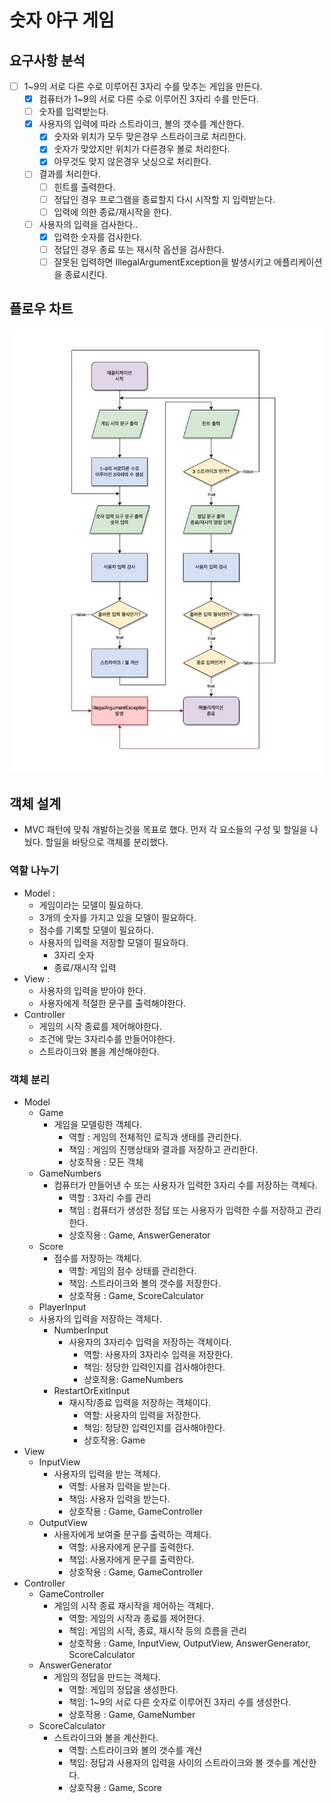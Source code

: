 
# 숫자 야구 게임

## 요구사항 분석

- [ ] 1~9의 서로 다른 수로 이루어진 3자리 수를 맞추는 게임을 만든다.
  - [x] 컴퓨터가 1~9의 서로 다른 수로 이루어진 3자리 수를 만든다.
  - [ ] 숫자를 입력받는다.
  - [x] 사용자의 입력에 따라 스트라이크, 볼의 갯수를 계산한다.
    - [x] 숫자와 위치가 모두 맞은경우 스트라이크로 처리한다. 
    - [x] 숫자가 맞았지만 위치가 다른경우 볼로 처리한다.
    - [x] 아무것도 맞지 않은경우 낫싱으로 처리한다.
  - [ ] 결과를 처리한다.
    - [ ] 힌트를 출력한다.
    - [ ] 정답인 경우 프로그램을 종료할지 다시 시작할 지 입력받는다.
    - [ ] 입력에 의한 종료/재시작을 한다.
  - [ ] 사용자의 입력을 검사한다..
    - [x] 입력한 숫자를 검사한다.
    - [ ] 정답인 경우 종료 또는 재시작 옵션을 검사한다.
    - [ ] 잘못된 입력하면 IllegalArgumentException을 발생시키고 에플리케이션을 종료시킨다.

## 플로우 차트
![flow chart](./asset/java-baseball-6-flowchart.jpg)

## 객체 설계
- MVC 패턴에 맞춰 개발하는것을 목표로 했다. 먼저 각 요소들의 구성 및 할일을 나눴다. 할일을 바탕으로 객체를 분리했다. 

### 역할 나누기
- Model :
  - 게임이라는 모델이 필요하다.
  - 3개의 숫자를 가지고 있을 모델이 필요하다.
  - 점수를 기록할 모델이 필요하다.
  - 사용자의 입력을 저장할 모델이 필요하다.
    - 3자리 숫자
    - 종료/재시작 입력
- View : 
  - 사용자의 입력을 받아야 한다.
  - 사용자에게 적절한 문구를 출력해야한다.
- Controller
  - 게임의 시작 종료를 제어해야한다.
  - 조건에 맞는 3자리수를 만들어야한다.
  - 스트라이크와 볼을 계산해야한다.

### 객체 분리
- Model
  - Game
    - 게임을 모델링한 객체다.
      - 역할 : 게임의 전체적인 로직과 생태를 관리한다.
      - 책임 : 게임의 진행상태와 결과를 저장하고 관리한다. 
      - 상호작용 : 모든 객체
  - GameNumbers
    - 컴퓨터가 만들어낸 수 또는 사용자가 입력한 3자리 수를 저장하는 객체다.
      - 역할 : 3자리 수를 관리
      - 책임 : 컴퓨터가 생성한 정답 또는 사용자가 입력한 수를 저장하고 관리한다.
      - 상호작용 : Game, AnswerGenerator
  - Score
    - 점수를 저장하는 객체다.
      - 역할: 게임의 점수 상태를 관리한다.
      - 책임: 스트라이크와 볼의 갯수를 저장한다.
      - 상호작용 : Game, ScoreCalculator
  - PlayerInput
  - 사용자의 입력을 저장하는 객체다.
    - NumberInput
      - 사용자의 3자리수 입력을 저장하는 객체이다.
        - 역할: 사용자의 3자리수 입력을 저장한다.
        - 책임: 정당한 입력인지를 검사해야한다.
        - 상호작용: GameNumbers
    - RestartOrExitInput
      - 재시작/종료 입력을 저장하는 객체이다.
        - 역할: 사용자의 입력을 저장한다.
        - 책임: 정당한 입력인지를 검사해야한다.
        - 상호작용: Game
- View
  - InputView
    - 사용자의 입력을 받는 객체다.
      - 역할: 사용자 입력을 받는다.
      - 책임: 사용자 입력을 받는다.
      - 상호작용 : Game, GameController
  - OutputView
    - 사용자에게 보여줄 문구를 출력하는 객체다.
      - 역할: 사용자에게 문구를 출력한다.
      - 책임: 사용자에게 문구를 출력한다.
      - 상호작용 : Game, GameController
- Controller
  - GameController
    - 게임의 시작 종료 재시작을 제어하는 객체다.
      - 역할: 게임의 시작과 종료를 제어한다.
      - 책임: 게임의 시작, 종료, 재시작 등의 흐름을 관리
      - 상호작용 : Game, InputView, OutputView, AnswerGenerator, ScoreCalculator 
  - AnswerGenerator
    - 게임의 정답을 만드는 객체다.
      - 역할: 게임의 정답을 생성한다.
      - 책임: 1~9의 서로 다른 숫자로 이루어진 3자리 수를 생성한다.
      - 상호작용 : Game, GameNumber
  - ScoreCalculator
    - 스트라이크와 볼을 계산한다.
      - 역할: 스트라이크와 볼의 갯수를 계산
      - 책임: 정답과 사용자의 입력을 사이의 스트라이크와 볼 갯수를 계산한다.
      - 상호작용 : Game, Score

